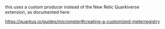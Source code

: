 this uses a custom producer instead of the New Relic Quarkiverse extension, as documented here:

https://quarkus.io/guides/micrometer#creating-a-customized-meterregistry

